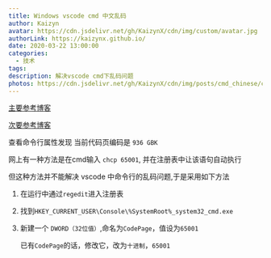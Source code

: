 ```yaml
---
title: Windows vscode cmd 中文乱码
author: Kaizyn
avatar: https://cdn.jsdelivr.net/gh/KaizynX/cdn/img/custom/avatar.jpg
authorLink: https://kaizynx.github.io/
date: 2020-03-22 13:00:00
categories:
  - 技术
tags:
description: 解决vscode cmd下乱码问题
photos: https://cdn.jsdelivr.net/gh/KaizynX/cdn/img/posts/cmd_chinese/cover.jpg 
---
```


[主要参考博客](https://blog.csdn.net/qq_35038153/article/details/78430359)

[次要参考博客](https://www.cnblogs.com/chouxianyu/p/11249810.html)

查看命令行属性发现 当前代码页编码是 `936 GBK`

网上有一种方法是在cmd输入 `chcp 65001`, 并在注册表中让该语句自动执行

但这种方法并不能解决 vscode 中命令行的乱码问题,于是采用如下方法

1. 在运行中通过`regedit`进入注册表

2. 找到`HKEY_CURRENT_USER\Console\%SystemRoot%_system32_cmd.exe`

3. 新建一个 `DWORD（32位值）`,命名为`CodePage`，值设为`65001` 
  
   已有`CodePage`的话，修改它，改为`十进制`，`65001`